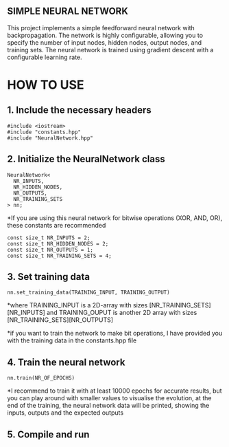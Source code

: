 ## SIMPLE NEURAL NETWORK 

This project implements a simple feedforward neural network with backpropagation. The network is highly configurable, allowing you to specify the number of input nodes, hidden nodes, output nodes, and training sets. The neural network is trained using gradient descent with a configurable learning rate.

# HOW TO USE

## 1. Include the necessary headers

```
#include <iostream> 
#include "constants.hpp"
#include "NeuralNetwork.hpp"
```

## 2. Initialize the NeuralNetwork class

```
NeuralNetwork<
  NR_INPUTS,
  NR_HIDDEN_NODES,
  NR_OUTPUTS,
  NR_TRAINING_SETS
> nn;
```

*If you are using this neural network for bitwise operations (XOR, AND, OR), these constants are recommended

```
const size_t NR_INPUTS = 2;
const size_t NR_HIDDEN_NODES = 2;
const size_t NR_OUTPUTS = 1;
const size_t NR_TRAINING_SETS = 4;
```

## 3. Set training data

```
nn.set_training_data(TRAINING_INPUT, TRAINING_OUTPUT)
```

*where TRAINING_INPUT is a 2D-array with sizes [NR_TRAINING_SETS][NR_INPUTS] and TRAINING_OUPUT is another 2D array with sizes [NR_TRAINING_SETS][NR_OUTPUTS]

*if you want to train the network to make bit operations, I have provided you with the training data in the constants.hpp file

## 4. Train the neural network

```
nn.train(NR_OF_EPOCHS)
```

*I recommend to train it with at least 10000 epochs for accurate results, but you can play around with smaller values to visualise the evolution, at the end of the training, the neural network data will be printed, showing the inputs, outputs and the expected outputs

## 5. Compile and run
   
